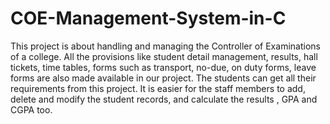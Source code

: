# COE-Management-System-in-C

This project is about handling and managing the Controller of Examinations of a college. All the provisions like student detail management, results, hall tickets, time tables, forms such as transport, no-due, on duty forms, leave forms are also made available in our project. The students can get all their requirements from this project. It is easier for the staff members to add, delete and modify the student records, and calculate the results , GPA and CGPA too.
